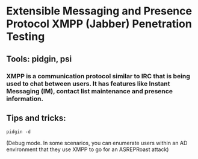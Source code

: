 # Extensible Messaging and Presence Protocol XMPP (Jabber) Penetration Testing

## Tools: pidgin, psi

### XMPP is a communication protocol similar to IRC that is being used to chat between users. It has features like Instant Messaging (IM), contact list maintenance and presence information.

## Tips and tricks:

    pidgin -d 
    
(Debug mode. In some scenarios, you can enumerate users within an AD environment that they use XMPP to go for an ASREPRoast attack)

